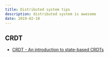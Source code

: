 ```yaml
---
title: Distributed system tips
description: distributed system is awesome
date: 2019-02-10
---
```


## CRDT

* [CRDT - An introduction to state-based CRDTs](https://bartoszsypytkowski.com/the-state-of-a-state-based-crdts)
